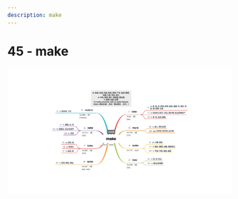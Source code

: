 ```yaml
---
description: make
---
```


# 45 - make



![Image text](https://raw.githubusercontent.com/rulinma/ai-word/master/images/45-make.jpg)


